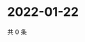 # 2022-01-22

共 0 条

<!-- BEGIN WEIBO -->
<!-- 最后更新时间 Sat Jan 22 2022 08:49:08 GMT+0800 (China Standard Time) -->

<!-- END WEIBO -->
